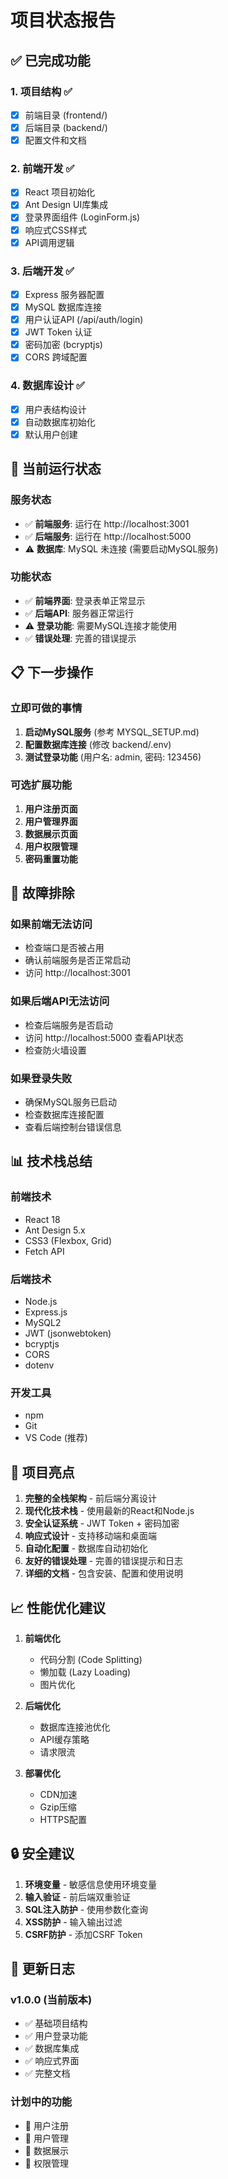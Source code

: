 # 项目状态报告

## ✅ 已完成功能

### 1. 项目结构 ✅
- [x] 前端目录 (frontend/)
- [x] 后端目录 (backend/)
- [x] 配置文件和文档

### 2. 前端开发 ✅
- [x] React 项目初始化
- [x] Ant Design UI库集成
- [x] 登录界面组件 (LoginForm.js)
- [x] 响应式CSS样式
- [x] API调用逻辑

### 3. 后端开发 ✅
- [x] Express 服务器配置
- [x] MySQL 数据库连接
- [x] 用户认证API (/api/auth/login)
- [x] JWT Token 认证
- [x] 密码加密 (bcryptjs)
- [x] CORS 跨域配置

### 4. 数据库设计 ✅
- [x] 用户表结构设计
- [x] 自动数据库初始化
- [x] 默认用户创建

## 🚀 当前运行状态

### 服务状态
- ✅ **前端服务**: 运行在 http://localhost:3001
- ✅ **后端服务**: 运行在 http://localhost:5000
- ⚠️ **数据库**: MySQL 未连接 (需要启动MySQL服务)

### 功能状态
- ✅ **前端界面**: 登录表单正常显示
- ✅ **后端API**: 服务器正常运行
- ⚠️ **登录功能**: 需要MySQL连接才能使用
- ✅ **错误处理**: 完善的错误提示

## 📋 下一步操作

### 立即可做的事情
1. **启动MySQL服务** (参考 MYSQL_SETUP.md)
2. **配置数据库连接** (修改 backend/.env)
3. **测试登录功能** (用户名: admin, 密码: 123456)

### 可选扩展功能
1. **用户注册页面**
2. **用户管理界面**
3. **数据展示页面**
4. **用户权限管理**
5. **密码重置功能**

## 🔧 故障排除

### 如果前端无法访问
- 检查端口是否被占用
- 确认前端服务是否正常启动
- 访问 http://localhost:3001

### 如果后端API无法访问
- 检查后端服务是否启动
- 访问 http://localhost:5000 查看API状态
- 检查防火墙设置

### 如果登录失败
- 确保MySQL服务已启动
- 检查数据库连接配置
- 查看后端控制台错误信息

## 📊 技术栈总结

### 前端技术
- React 18
- Ant Design 5.x
- CSS3 (Flexbox, Grid)
- Fetch API

### 后端技术
- Node.js
- Express.js
- MySQL2
- JWT (jsonwebtoken)
- bcryptjs
- CORS
- dotenv

### 开发工具
- npm
- Git
- VS Code (推荐)

## 🎯 项目亮点

1. **完整的全栈架构** - 前后端分离设计
2. **现代化技术栈** - 使用最新的React和Node.js
3. **安全认证系统** - JWT Token + 密码加密
4. **响应式设计** - 支持移动端和桌面端
5. **自动化配置** - 数据库自动初始化
6. **友好的错误处理** - 完善的错误提示和日志
7. **详细的文档** - 包含安装、配置和使用说明

## 📈 性能优化建议

1. **前端优化**
   - 代码分割 (Code Splitting)
   - 懒加载 (Lazy Loading)
   - 图片优化

2. **后端优化**
   - 数据库连接池优化
   - API缓存策略
   - 请求限流

3. **部署优化**
   - CDN加速
   - Gzip压缩
   - HTTPS配置

## 🔒 安全建议

1. **环境变量** - 敏感信息使用环境变量
2. **输入验证** - 前后端双重验证
3. **SQL注入防护** - 使用参数化查询
4. **XSS防护** - 输入输出过滤
5. **CSRF防护** - 添加CSRF Token

## 📝 更新日志

### v1.0.0 (当前版本)
- ✅ 基础项目结构
- ✅ 用户登录功能
- ✅ 数据库集成
- ✅ 响应式界面
- ✅ 完整文档

### 计划中的功能
- 🔄 用户注册
- 🔄 用户管理
- 🔄 数据展示
- 🔄 权限管理
